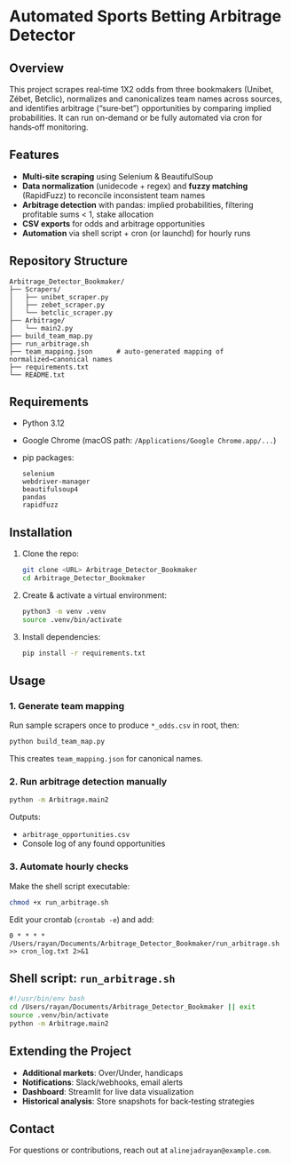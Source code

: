 # Automated Sports Betting Arbitrage Detector

## Overview

This project scrapes real‑time 1X2 odds from three bookmakers (Unibet, Zébet, Betclic), normalizes and canonicalizes team names across sources, 
and identifies arbitrage (“sure‑bet”) opportunities by comparing implied probabilities. 
It can run on-demand or be fully automated via cron for hands‑off monitoring.

## Features

* **Multi‑site scraping** using Selenium & BeautifulSoup
* **Data normalization** (unidecode + regex) and **fuzzy matching** (RapidFuzz) to reconcile inconsistent team names
* **Arbitrage detection** with pandas: implied probabilities, filtering profitable sums < 1, stake allocation
* **CSV exports** for odds and arbitrage opportunities
* **Automation** via shell script + cron (or launchd) for hourly runs

## Repository Structure

```
Arbitrage_Detector_Bookmaker/
├── Scrapers/
│   ├── unibet_scraper.py
│   ├── zebet_scraper.py
│   └── betclic_scraper.py
├── Arbitrage/
│   └── main2.py
├── build_team_map.py
├── run_arbitrage.sh
├── team_mapping.json      # auto‑generated mapping of normalized→canonical names
├── requirements.txt
└── README.txt
```

## Requirements

* Python 3.12
* Google Chrome (macOS path: `/Applications/Google Chrome.app/...`)
* pip packages:

  ```
  selenium
  webdriver-manager
  beautifulsoup4
  pandas
  rapidfuzz
  ```

## Installation

1. Clone the repo:

   ```bash
   git clone <URL> Arbitrage_Detector_Bookmaker
   cd Arbitrage_Detector_Bookmaker
   ```
2. Create & activate a virtual environment:

   ```bash
   python3 -m venv .venv
   source .venv/bin/activate
   ```
3. Install dependencies:

   ```bash
   pip install -r requirements.txt
   ```

## Usage

### 1. Generate team mapping

Run sample scrapers once to produce `*_odds.csv` in root, then:

```bash
python build_team_map.py
```

This creates `team_mapping.json` for canonical names.

### 2. Run arbitrage detection manually

```bash
python -m Arbitrage.main2
```

Outputs:

* `arbitrage_opportunities.csv`
* Console log of any found opportunities

### 3. Automate hourly checks

Make the shell script executable:

```bash
chmod +x run_arbitrage.sh
```

Edit your crontab (`crontab -e`) and add:

```
0 * * * * /Users/rayan/Documents/Arbitrage_Detector_Bookmaker/run_arbitrage.sh >> cron_log.txt 2>&1
```

## Shell script: `run_arbitrage.sh`

```bash
#!/usr/bin/env bash
cd /Users/rayan/Documents/Arbitrage_Detector_Bookmaker || exit
source .venv/bin/activate
python -m Arbitrage.main2
```

## Extending the Project

* **Additional markets**: Over/Under, handicaps
* **Notifications**: Slack/webhooks, email alerts
* **Dashboard**: Streamlit for live data visualization
* **Historical analysis**: Store snapshots for back‑testing strategies

## Contact

For questions or contributions, reach out at `alinejadrayan@example.com`.
